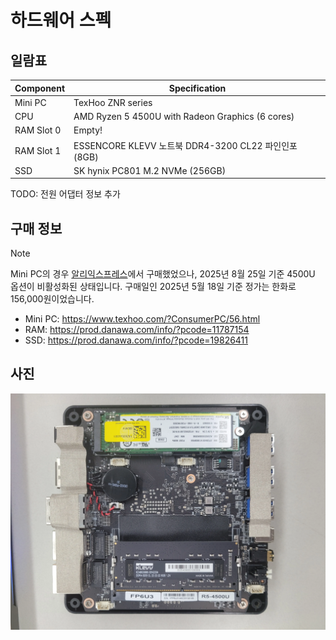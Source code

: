 # 하드웨어 스펙

## 일람표

| Component  | Specification                                        |
| ---------- | ---------------------------------------------------- |
| Mini PC    | TexHoo ZNR series                                    |
| CPU        | AMD Ryzen 5 4500U with Radeon Graphics (6 cores)     |
| RAM Slot 0 | Empty!                                               |
| RAM Slot 1 | ESSENCORE KLEVV 노트북 DDR4-3200 CL22 파인인포 (8GB) |
| SSD        | SK hynix PC801 M.2 NVMe (256GB)                      |

TODO: 전원 어댑터 정보 추가

## 구매 정보

> [!NOTE]
> Mini PC의 경우 [알리익스프레스](https://aliexpress.com/item/1005006881859496.html)에서
> 구매했었으나, 2025년 8월 25일 기준 4500U 옵션이 비활성화된 상태입니다. 구매일인 2025년 5월 18일
> 기준 정가는 한화로 156,000원이었습니다.

- Mini PC: https://www.texhoo.com/?ConsumerPC/56.html
- RAM: https://prod.danawa.com/info/?pcode=11787154
- SSD: https://prod.danawa.com/info/?pcode=19826411

## 사진

![hw](/assets/hw.webp)
